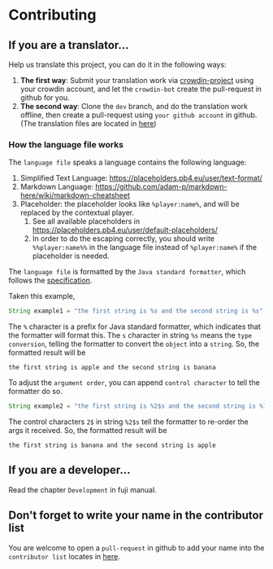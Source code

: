# Contributing

## If you are a translator...

Help us translate this project, you can do it in the following ways:
1. **The first way**: Submit your translation work via [crowdin-project](https://crowdin.com/project/fuji-fabric) using your crowdin account, and let the `crowdin-bot` create the pull-request in github for you.
2. **The second way**: Clone the `dev` branch, and do the translation work offline, then create a pull-request using `your github account` in github. (The translation files are located in [here](https://github.com/sakurawald/fuji/tree/dev/crowdin))

### How the language file works 
The `language file` speaks a language contains the following language:
1. Simplified Text Language: https://placeholders.pb4.eu/user/text-format/
2. Markdown Language: https://github.com/adam-p/markdown-here/wiki/markdown-cheatsheet
3. Placeholder: the placeholder looks like `%player:name%`, and will be replaced by the contextual player. 
   1. See all available placeholders in https://placeholders.pb4.eu/user/default-placeholders/
   2. In order to do the escaping correctly, you should write `%%player:name%%` in the language file instead of `%player:name%` if the placeholder is needed.


The `language file` is formatted by the `Java standard formatter`, which follows the [specification](https://docs.oracle.com/en/java/javase/21/docs/api/java.base/java/util/Formatter.html).

Taken this example,
```java
String example1 = "the first string is %s and the second string is %s".formatted("apple", "banana");
```
The `%` character is a prefix for Java standard formatter, which indicates that the formatter will format this. 
The `s` character in string `%s` means the `type conversion`, telling the formatter to convert the `object` into a `string`.
So, the formatted result will be
```
the first string is apple and the second string is banana
```

To adjust the `argument order`, you can append `control character` to tell the formatter do so.
```java
String example2 = "the first string is %2$s and the second string is %1$s".formatted("apple", "banana");
```
The control characters `2$` in string `%2$s` tell the formatter to re-order the args it received.
So, the formatted result will be
```
the first string is banana and the second string is apple
```


## If you are a developer...

Read the chapter `Development` in fuji manual.

## Don't forget to write your name in the contributor list
You are welcome to open a `pull-request` in github to add your name into the `contributor list` locates in [here](https://github.com/sakurawald/fuji/blob/dev/src/main/resources/fabric.mod.json).